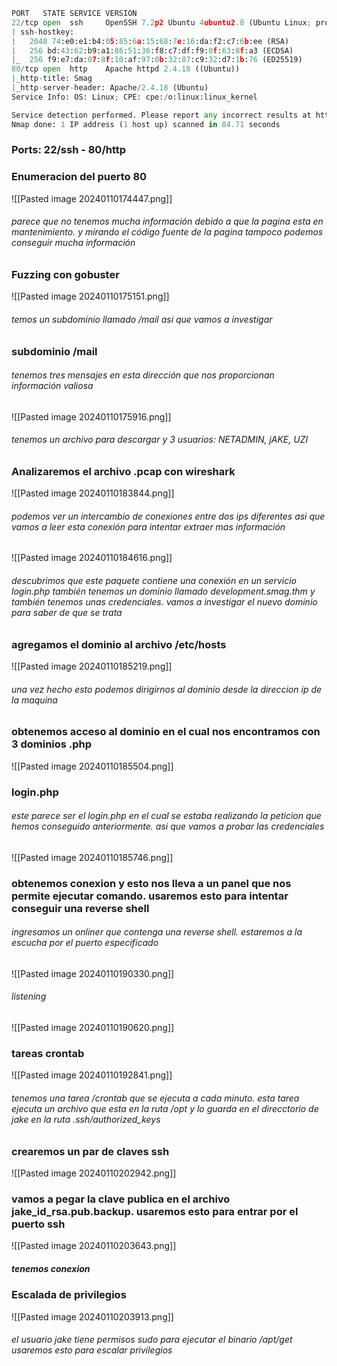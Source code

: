 ```python
PORT   STATE SERVICE VERSION
22/tcp open  ssh     OpenSSH 7.2p2 Ubuntu 4ubuntu2.8 (Ubuntu Linux; protocol 2.0)
| ssh-hostkey: 
|   2048 74:e0:e1:b4:05:85:6a:15:68:7e:16:da:f2:c7:6b:ee (RSA)
|   256 bd:43:62:b9:a1:86:51:36:f8:c7:df:f9:0f:63:8f:a3 (ECDSA)
|_  256 f9:e7:da:07:8f:10:af:97:0b:32:87:c9:32:d7:1b:76 (ED25519)
80/tcp open  http    Apache httpd 2.4.18 ((Ubuntu))
|_http-title: Smag
|_http-server-header: Apache/2.4.18 (Ubuntu)
Service Info: OS: Linux; CPE: cpe:/o:linux:linux_kernel

Service detection performed. Please report any incorrect results at https://nmap.org/submit/ .
Nmap done: 1 IP address (1 host up) scanned in 84.71 seconds
```

### Ports: 22/ssh - 80/http

### Enumeracion del puerto 80
![[Pasted image 20240110174447.png]]
###### parece que no tenemos mucha información debido a que la pagina esta en mantenimiento. y mirando el código fuente de la pagina tampoco podemos conseguir mucha información

### Fuzzing con gobuster
![[Pasted image 20240110175151.png]]
###### temos un subdominio llamado /mail asi que vamos a investigar 

### subdominio /mail
###### tenemos tres mensajes en esta dirección que nos proporcionan información valiosa
![[Pasted image 20240110175916.png]]
###### tenemos un archivo para descargar y 3 usuarios: NETADMIN, jAKE, UZI  

### Analizaremos el archivo .pcap con wireshark 
![[Pasted image 20240110183844.png]]
###### podemos ver un intercambio de conexiones entre dos ips diferentes asi que vamos a leer esta conexión para intentar extraer mas información 
![[Pasted image 20240110184616.png]]
###### descubrimos que este paquete contiene una conexión en un servicio login.php también tenemos un dominio llamado development.smag.thm y también tenemos unas credenciales. vamos a investigar el nuevo dominio para saber de que se trata

### agregamos el dominio al archivo /etc/hosts
![[Pasted image 20240110185219.png]]
###### una vez hecho esto podemos dirigirnos al dominio desde la direccion ip de la maquina
### obtenemos acceso al dominio en el cual nos encontramos con 3 dominios .php
![[Pasted image 20240110185504.png]]

### login.php
###### este parece ser el login.php en el cual se estaba realizando la peticion que hemos conseguido anteriormente. asi que vamos a probar las credenciales
![[Pasted image 20240110185746.png]]

### obtenemos conexion y esto nos lleva a un panel que nos permite ejecutar comando. usaremos esto para intentar conseguir una reverse shell
###### ingresamos un onliner que contenga una reverse shell. estaremos a la escucha por el puerto especificado
![[Pasted image 20240110190330.png]]
###### listening
![[Pasted image 20240110190620.png]]
### tareas crontab
![[Pasted image 20240110192841.png]]
###### tenemos una tarea /crontab que se ejecuta a cada minuto. esta tarea ejecuta un archivo que esta en la ruta /opt y lo guarda en el direcctorio de jake en la ruta .ssh/authorized_keys

### crearemos un par de claves ssh
![[Pasted image 20240110202942.png]]
### vamos a pegar la clave publica en el archivo jake_id_rsa.pub.backup. usaremos esto para entrar por el puerto ssh
![[Pasted image 20240110203643.png]]
##### tenemos conexion

### Escalada de privilegios
![[Pasted image 20240110203913.png]]
###### el usuario jake tiene permisos sudo para ejecutar el binario /apt/get usaremos esto para escalar privilegios
